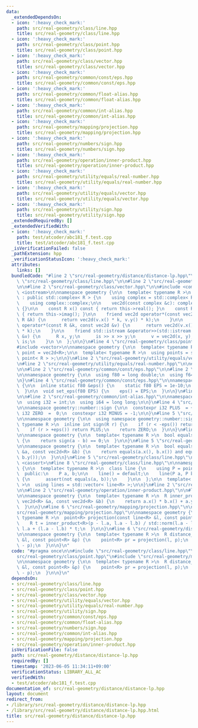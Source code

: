 ```yaml
---
data:
  _extendedDependsOn:
  - icon: ':heavy_check_mark:'
    path: src/real-geometry/class/line.hpp
    title: src/real-geometry/class/line.hpp
  - icon: ':heavy_check_mark:'
    path: src/real-geometry/class/point.hpp
    title: src/real-geometry/class/point.hpp
  - icon: ':heavy_check_mark:'
    path: src/real-geometry/class/vector.hpp
    title: src/real-geometry/class/vector.hpp
  - icon: ':heavy_check_mark:'
    path: src/real-geometry/common/const/eps.hpp
    title: src/real-geometry/common/const/eps.hpp
  - icon: ':heavy_check_mark:'
    path: src/real-geometry/common/float-alias.hpp
    title: src/real-geometry/common/float-alias.hpp
  - icon: ':heavy_check_mark:'
    path: src/real-geometry/common/int-alias.hpp
    title: src/real-geometry/common/int-alias.hpp
  - icon: ':heavy_check_mark:'
    path: src/real-geometry/mapping/projection.hpp
    title: src/real-geometry/mapping/projection.hpp
  - icon: ':heavy_check_mark:'
    path: src/real-geometry/numbers/sign.hpp
    title: src/real-geometry/numbers/sign.hpp
  - icon: ':heavy_check_mark:'
    path: src/real-geometry/operation/inner-product.hpp
    title: src/real-geometry/operation/inner-product.hpp
  - icon: ':heavy_check_mark:'
    path: src/real-geometry/utility/equals/real-number.hpp
    title: src/real-geometry/utility/equals/real-number.hpp
  - icon: ':heavy_check_mark:'
    path: src/real-geometry/utility/equals/vector.hpp
    title: src/real-geometry/utility/equals/vector.hpp
  - icon: ':heavy_check_mark:'
    path: src/real-geometry/utility/sign.hpp
    title: src/real-geometry/utility/sign.hpp
  _extendedRequiredBy: []
  _extendedVerifiedWith:
  - icon: ':heavy_check_mark:'
    path: test/atcoder/abc181_f.test.cpp
    title: test/atcoder/abc181_f.test.cpp
  _isVerificationFailed: false
  _pathExtension: hpp
  _verificationStatusIcon: ':heavy_check_mark:'
  attributes:
    links: []
  bundledCode: "#line 2 \"src/real-geometry/distance/distance-lp.hpp\"\n\n#line 2\
    \ \"src/real-geometry/class/line.hpp\"\n\n#line 2 \"src/real-geometry/class/point.hpp\"\
    \n\n#line 2 \"src/real-geometry/class/vector.hpp\"\n\n#include <complex>\n#include\
    \ <iostream>\n\nnamespace geometry {\n\n  template< typename R >\n  class vec2d\
    \ : public std::complex< R > {\n    using complex = std::complex< R >;\n\n   public:\n\
    \    using complex::complex;\n\n    vec2d(const complex &c): complex::complex(c)\
    \ {}\n\n    const R x() const { return this->real(); }\n    const R y() const\
    \ { return this->imag(); }\n\n    friend vec2d operator*(const vec2d &v, const\
    \ R &k) {\n      return vec2d(v.x() * k, v.y() * k);\n    }\n\n    friend vec2d\
    \ operator*(const R &k, const vec2d &v) {\n      return vec2d(v.x() * k, v.y()\
    \ * k);\n    }\n\n    friend std::istream &operator>>(std::istream &is, vec2d\
    \ &v) {\n      R x, y;\n      is >> x >> y;\n      v = vec2d(x, y);\n      return\
    \ is;\n    }\n \n  };\n\n}\n#line 4 \"src/real-geometry/class/point.hpp\"\n\n\
    #include <vector>\n\nnamespace geometry {\n\n  template< typename R >\n  using\
    \ point = vec2d<R>;\n\n  template< typename R >\n  using points = std::vector<\
    \ point< R > >;\n\n}\n#line 2 \"src/real-geometry/utility/equals/vector.hpp\"\n\
    \n#line 2 \"src/real-geometry/utility/equals/real-number.hpp\"\n\n#line 2 \"src/real-geometry/utility/sign.hpp\"\
    \n\n#line 2 \"src/real-geometry/common/const/eps.hpp\"\n\n#line 2 \"src/real-geometry/common/float-alias.hpp\"\
    \n\nnamespace geometry {\n\n  using f80 = long double;\n  using f64 = double;\n\
    \n}\n#line 4 \"src/real-geometry/common/const/eps.hpp\"\n\nnamespace geometry\
    \ {\n\n  inline static f80 &eps() {\n    static f80 EPS = 1e-10;\n    return EPS;\n\
    \  }\n\n  void set_eps(f80 EPS) {\n    eps() = EPS;\n  }\n\n}\n#line 2 \"src/real-geometry/numbers/sign.hpp\"\
    \n\n#line 2 \"src/real-geometry/common/int-alias.hpp\"\n\nnamespace geometry {\n\
    \n  using i32 = int;\n  using i64 = long long;\n\n}\n#line 4 \"src/real-geometry/numbers/sign.hpp\"\
    \n\nnamespace geometry::number::sign {\n\n  constexpr i32 PLUS  = +1;\n  constexpr\
    \ i32 ZERO  =  0;\n  constexpr i32 MINUS = -1;\n\n}\n#line 5 \"src/real-geometry/utility/sign.hpp\"\
    \n\nnamespace geometry {\n\n  using namespace geometry::number::sign;\n\n  template<\
    \ typename R >\n  inline int sign(R r) {\n    if (r < -eps()) return MINUS;\n\
    \    if (r > +eps()) return PLUS;\n    return ZERO;\n  }\n\n}\n#line 4 \"src/real-geometry/utility/equals/real-number.hpp\"\
    \n\nnamespace geometry {\n\n  template< typename R >\n  bool equals(R a, R b)\
    \ {\n    return sign(a - b) == 0;\n  }\n\n}\n#line 5 \"src/real-geometry/utility/equals/vector.hpp\"\
    \n\nnamespace geometry {\n\n  template< typename R >\n  bool equals(const vec2d<R>\
    \ &a, const vec2d<R> &b) {\n    return equals(a.x(), b.x()) and equals(a.y(),\
    \ b.y());\n  }\n\n}\n#line 5 \"src/real-geometry/class/line.hpp\"\n\n#include\
    \ <cassert>\n#line 8 \"src/real-geometry/class/line.hpp\"\n\nnamespace geometry\
    \ {\n\n  template< typename R >\n  class line {\n    using P = point<R>;\n\n \
    \  public:\n    P a, b;\n\n    line() = default;\n    line(P a, P b) : a(a), b(b)\
    \ {\n      assert(not equals(a, b));\n    }\n\n  };\n\n  template< typename R\
    \ >\n  using lines = std::vector< line<R> >;\n\n}\n#line 2 \"src/real-geometry/mapping/projection.hpp\"\
    \n\n#line 2 \"src/real-geometry/operation/inner-product.hpp\"\n\n#line 4 \"src/real-geometry/operation/inner-product.hpp\"\
    \n\nnamespace geometry {\n\n  template< typename R >\n  R inner_product(const\
    \ vec2d<R> &a, const vec2d<R> &b) {\n    return a.x() * b.x() + a.y() * b.y();\n\
    \  }\n\n}\n#line 6 \"src/real-geometry/mapping/projection.hpp\"\n\n#line 8 \"\
    src/real-geometry/mapping/projection.hpp\"\n\nnamespace geometry {\n\n  template<\
    \ typename R >\n  point<R> projection(const line<R> &l, const point<R> &p) {\n\
    \    R t = inner_product<R>(p - l.a, l.a - l.b) / std::norm(l.a - l.b);\n    return\
    \ l.a + (l.a - l.b) * t;\n  }\n\n}\n#line 6 \"src/real-geometry/distance/distance-lp.hpp\"\
    \n\nnamespace geometry {\n\n  template< typename R >\n  R distance_lp(const line<R>\
    \ &l, const point<R> &p) {\n    point<R> pr = projection(l, p);\n    return std::abs(pr\
    \ - p);\n  }\n\n}\n"
  code: "#pragma once\n\n#include \"src/real-geometry/class/line.hpp\"\n#include \"\
    src/real-geometry/class/point.hpp\"\n#include \"src/real-geometry/mapping/projection.hpp\"\
    \n\nnamespace geometry {\n\n  template< typename R >\n  R distance_lp(const line<R>\
    \ &l, const point<R> &p) {\n    point<R> pr = projection(l, p);\n    return std::abs(pr\
    \ - p);\n  }\n\n}\n"
  dependsOn:
  - src/real-geometry/class/line.hpp
  - src/real-geometry/class/point.hpp
  - src/real-geometry/class/vector.hpp
  - src/real-geometry/utility/equals/vector.hpp
  - src/real-geometry/utility/equals/real-number.hpp
  - src/real-geometry/utility/sign.hpp
  - src/real-geometry/common/const/eps.hpp
  - src/real-geometry/common/float-alias.hpp
  - src/real-geometry/numbers/sign.hpp
  - src/real-geometry/common/int-alias.hpp
  - src/real-geometry/mapping/projection.hpp
  - src/real-geometry/operation/inner-product.hpp
  isVerificationFile: false
  path: src/real-geometry/distance/distance-lp.hpp
  requiredBy: []
  timestamp: '2023-06-05 11:34:11+09:00'
  verificationStatus: LIBRARY_ALL_AC
  verifiedWith:
  - test/atcoder/abc181_f.test.cpp
documentation_of: src/real-geometry/distance/distance-lp.hpp
layout: document
redirect_from:
- /library/src/real-geometry/distance/distance-lp.hpp
- /library/src/real-geometry/distance/distance-lp.hpp.html
title: src/real-geometry/distance/distance-lp.hpp
---
```

